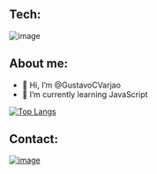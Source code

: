 ## Tech:
![image](https://img.shields.io/badge/JavaScript-F7DF1E?style=for-the-badge&logo=javascript&logoColor=black)

## About me:
- 👋 Hi, I’m @GustavoCVarjao
- 🌱 I’m currently learning JavaScript

[![Top Langs](https://github-readme-stats.vercel.app/api/top-langs/?username=GustavoCVarjao&layout=compact&text_color=daf7dc&bg_color=151515)](https://github.com/GustavoCVarjao/github-readme-stats)


## Contact:
[![image](https://img.shields.io/badge/Twitter-1DA1F2?style=for-the-badge&logo=twitter&logoColor=white)](https://twitter.com/gustavoVarjao18)



